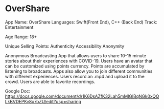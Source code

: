 # OverShare

App Name: OverShare
Languages: Swift(Front End), C++ (Back End)
Track: Entertainment 

Age Range: 18+ 

Unique Selling Points: 
Authenticity
Accessibility 
Anonymity 

Anonymous Broadcasting App that allows users to share 10-15 minute stories about their experiences with COVID-19. Users have an avatar that can be customized using points currency. Points are accumulated by listening to broadcasts. Apps also allow you to join different communities with different experiences. Users record an .mp4 and upload it to the crowd. Users are able to favorite recordings.

Google Doc: https://docs.google.com/document/d/1K6DsAZfK32Lah5mMlGIBqNGk0xQQLkBVDEPKy8x7oZU/edit?usp=sharing
